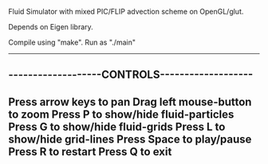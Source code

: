 Fluid Simulator with mixed PIC/FLIP advection scheme on OpenGL/glut.

Depends on Eigen library.

Compile using "make".
Run as "./main"

----------------------------------------------
-------------------CONTROLS-------------------
----------------------------------------------
Press arrow keys to pan
Drag left mouse-button to zoom
Press P to show/hide fluid-particles
Press G to show/hide fluid-grids
Press L to show/hide grid-lines
Press Space to play/pause
Press R to restart
Press Q to exit
----------------------------------------------
